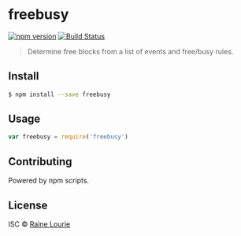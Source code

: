 # freebusy
[![npm version](https://img.shields.io/npm/v/freebusy.svg)](https://npmjs.org/package/freebusy) 
[![Build Status](https://travis-ci.org/metaraine/freebusy.svg?branch=master)](https://travis-ci.org/metaraine/freebusy)

> Determine free blocks from a list of events and free/busy rules.


## Install

```sh
$ npm install --save freebusy
```


## Usage

```js
var freebusy = require('freebusy')
```

## Contributing

Powered by npm scripts.

## License

ISC © [Raine Lourie](https://github.com/metaraine)
